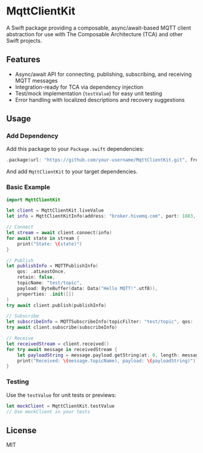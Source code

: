 # MqttClientKit

A Swift package providing a composable, async/await-based MQTT client abstraction for use with The Composable Architecture (TCA) and other Swift projects.

## Features
- Async/await API for connecting, publishing, subscribing, and receiving MQTT messages
- Integration-ready for TCA via dependency injection
- Test/mock implementation (`testValue`) for easy unit testing
- Error handling with localized descriptions and recovery suggestions

## Usage

### Add Dependency
Add this package to your `Package.swift` dependencies:

```swift
.package(url: "https://github.com/your-username/MqttClientKit.git", from: "1.0.0")
```

And add `MqttClientKit` to your target dependencies.

### Basic Example
```swift
import MqttClientKit

let client = MqttClientKit.liveValue
let info = MqttClientKitInfo(address: "broker.hivemq.com", port: 1883, clientID: "myClient")

// Connect
let stream = await client.connect(info)
for await state in stream {
    print("State: \(state)")
}

// Publish
let publishInfo = MQTTPublishInfo(
    qos: .atLeastOnce,
    retain: false,
    topicName: "test/topic",
    payload: ByteBuffer(data: Data("Hello MQTT!".utf8)),
    properties: .init([])
)
try await client.publish(publishInfo)

// Subscribe
let subscribeInfo = MQTTSubscribeInfo(topicFilter: "test/topic", qos: .atLeastOnce)
try await client.subscribe(subscribeInfo)

// Receive
let receivedStream = client.received()
for try await message in receivedStream {
    let payloadString = message.payload.getString(at: 0, length: message.payload.readableBytes) ?? ""
    print("Received: \(message.topicName), payload: \(payloadString)")
}
```

### Testing
Use the `testValue` for unit tests or previews:
```swift
let mockClient = MqttClientKit.testValue
// Use mockClient in your tests
```

## License
MIT
